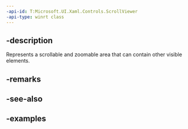 ```yaml
---
-api-id: T:Microsoft.UI.Xaml.Controls.ScrollViewer
-api-type: winrt class
---
```


## -description

Represents a scrollable and zoomable area that can contain other visible elements.

## -remarks

## -see-also

## -examples

